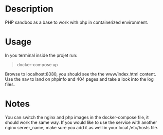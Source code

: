 # Description
PHP sandbox as a base to work with php in containerized environment.

# Usage
In you terminal inside the projet run:
> docker-compose up

Browse to localhost:8080, you should see the the www/index.html content. Use the nav to land on phpinfo and 404 pages and take a look into the log files.

# Notes
You can switch the nginx and php images in the docker-compose file, it should work the same way.
If you would like to use the service with another nginx server_name, make sure you add it as well in your local /etc/hosts file.

